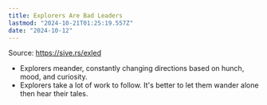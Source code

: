 ```yaml
---
title: Explorers Are Bad Leaders
lastmod: "2024-10-21T01:25:19.557Z"
date: "2024-10-12"
---
```


Source: <https://sive.rs/exled>

- Explorers meander, constantly changing directions based on hunch, mood, and curiosity.
- Explorers take a lot of work to follow. It's better to let them wander alone then hear their tales.
